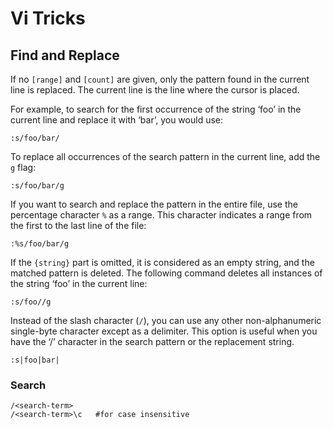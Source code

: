 # Vi Tricks

## Find and Replace

If no `[range]` and `[count]` are given, only the pattern found in the current line is replaced. The current line is the line where the cursor is placed.

For example, to search for the first occurrence of the string ‘foo’ in the current line and replace it with ‘bar’, you would use:

```vi
:s/foo/bar/
```

To replace all occurrences of the search pattern in the current line, add the `g` flag:

```vi
:s/foo/bar/g
```

If you want to search and replace the pattern in the entire file, use the percentage character `%` as a range. This character indicates a range from the first to the last line of the file:

```vi
:%s/foo/bar/g
```

If the `{string}` part is omitted, it is considered as an empty string, and the matched pattern is deleted. The following command deletes all instances of the string ‘foo’ in the current line:

```vi
:s/foo//g
```

Instead of the slash character (`/`), you can use any other non-alphanumeric single-byte character except as a delimiter. This option is useful when you have the ‘/’ character in the search pattern or the replacement string.

```vi
:s|foo|bar|
```





### Search

```
/<search-term>
/<search-term>\c   #for case insensitive
```

